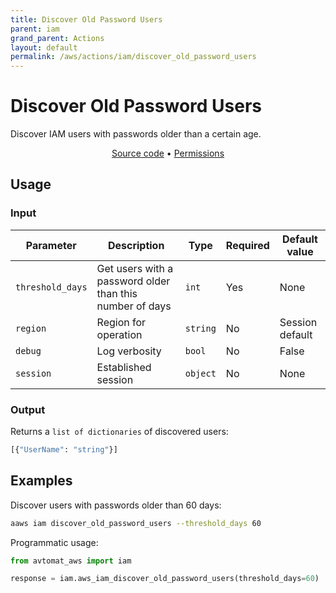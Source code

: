 ```yaml
---
title: Discover Old Password Users
parent: iam
grand_parent: Actions
layout: default
permalink: /aws/actions/iam/discover_old_password_users
---
```


# Discover Old Password Users

Discover IAM users with passwords older than a certain age.<br/>

<p align="center">
   <a href="https://github.com/avtomat-hub/avtomat-aws/tree/main/avtomat_aws/iam/discover_old_password_users.py">Source code</a> •
   <a href="/aws/permissions/iam/discover_old_password_users">Permissions</a>
</p>

## Usage

### Input

| Parameter        | Description                                              | Type     | Required | Default value   |
|------------------|----------------------------------------------------------|----------|----------|-----------------|
| `threshold_days` | Get users with a password older than this number of days | `int`    | Yes      | None            |
| `region`         | Region for operation                                     | `string` | No       | Session default |
| `debug`          | Log verbosity                                            | `bool`   | No       | False           |
| `session`        | Established session                                      | `object` | No       | None            |

### Output

Returns a `list of dictionaries` of discovered users:

```python
[{"UserName": "string"}]
```

## Examples

Discover users with passwords older than 60 days:

```bash
aaws iam discover_old_password_users --threshold_days 60
```

Programmatic usage:

```python
from avtomat_aws import iam

response = iam.aws_iam_discover_old_password_users(threshold_days=60)
```